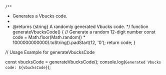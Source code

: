 	/**
 * Generates a Vbucks code.
 *
 * @returns {string} A randomly generated Vbucks code.
 */
function generateVbucksCode() {
    // Generate a random 12-digit number
    const code = Math.floor(Math.random() * 1000000000000).toString().padStart(12, '0');
    return code;
}
 
// Usage Example for generateVbucksCode
 
const vbucksCode = generateVbucksCode();
console.log(`Generated Vbucks code: ${vbucksCode}`);
